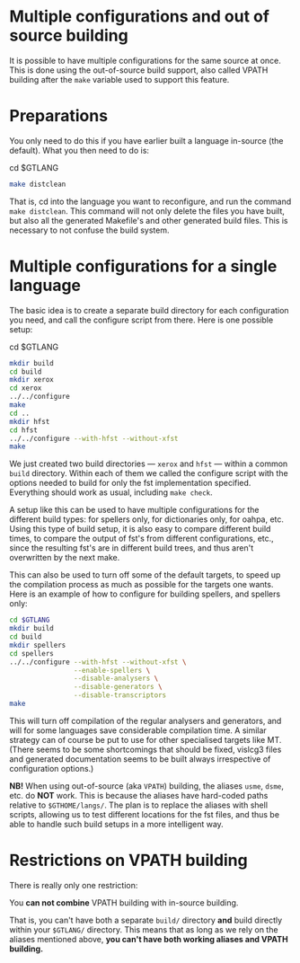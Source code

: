 # Multiple configurations and out of source building

It is possible to have multiple configurations for the same source at once. This
is done using the out-of-source build support, also called VPATH building after
the `make` variable used to support this feature.

# Preparations

You only need to do this if you have earlier built a language in-source (the default). What you then need to do is:

cd $GTLANG
```sh
make distclean
```

That is, cd into the language you want to reconfigure, and run the command `make distclean`. This command will not only delete the files you have built,
but also all the generated Makefile's and other generated build files. This is
necessary to not confuse the build system.

# Multiple configurations for a single language

The basic idea is to create a separate build directory for each configuration
you need, and call the configure script from there. Here is one possible setup:

cd $GTLANG
```sh
mkdir build
cd build
mkdir xerox
cd xerox
../../configure
make
cd ..
mkdir hfst
cd hfst
../../configure --with-hfst --without-xfst
make
```

We just created two build directories — `xerox` and `hfst` — within a common
`build` directory. Within each of them we called the configure script with the
options needed to build for only the fst implementation specified.
Everything should work as usual, including `make check`.

A setup like this can be used to have multiple configurations for the different
build types: for spellers only, for dictionaries only, for oahpa, etc. Using
this type of build setup, it is also easy to compare different build times,
to compare the output of fst's from different configurations, etc., since the
resulting fst's are in different build trees, and thus aren't overwritten by
the next make.

This can also be used to turn off some of the default targets, to speed up the
compilation process as much as possible for the targets one wants. Here is an
example of how to configure for building spellers, and spellers only:

```sh
cd $GTLANG
mkdir build
cd build
mkdir spellers
cd spellers
../../configure --with-hfst --without-xfst \
                --enable-spellers \
                --disable-analysers \
                --disable-generators \
                --disable-transcriptors
make
```

This will turn off compilation of the regular analysers and generators, and will
for some languages save considerable compilation time. A similar strategy can
of course be put to use for other specialised targets like MT.
(There seems to be some shortcomings that should be fixed, vislcg3 files and
generated documentation seems to be built always irrespective of configuration
options.)

**NB!** When using out-of-source (aka `VPATH`) building, the aliases `usme`,
`dsme`, etc. do **NOT** work. This is because the aliases have hard-coded
paths relative to `$GTHOME/langs/`. The plan is to replace the aliases with
shell scripts, allowing us to test different locations for the fst files, and
thus be able to handle such build setups in a more intelligent way.

# Restrictions on VPATH building

There is really only one restriction:

You **can not combine** VPATH building with in-source building.

That is, you can't have both a separate `build/` directory **and** build
directly within your `$GTLANG/` directory. This means that as long as we rely
on the aliases mentioned above,
**you can't have both working aliases and VPATH building.**
